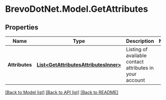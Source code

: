 # BrevoDotNet.Model.GetAttributes

## Properties

Name | Type | Description | Notes
------------ | ------------- | ------------- | -------------
**Attributes** | [**List&lt;GetAttributesAttributesInner&gt;**](GetAttributesAttributesInner.md) | Listing of available contact attributes in your account | 

[[Back to Model list]](../../README.md#documentation-for-models) [[Back to API list]](../../README.md#documentation-for-api-endpoints) [[Back to README]](../../README.md)

